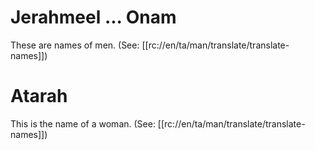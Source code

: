 # Jerahmeel ... Onam

These are names of men. (See: [[rc://en/ta/man/translate/translate-names]])

# Atarah

This is the name of a woman. (See: [[rc://en/ta/man/translate/translate-names]])